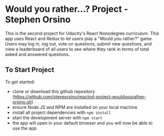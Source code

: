 # Would you rather...? Project - Stephen Orsino

This is the second project for Udacity's React Nonodegree curriculum.  This app uses React and Redux to let users play a "Would you rather?" game. Users may log in, log out, vote on questions, submit new questions, and view a leaderboard of all users to see where they rank in terms of total asked and answered questions.

## To Start Project

To get started:

* clone or download this github repository (https://github.com/steveorsino/reactnd-project-wouldyourather-orsino.git)
* ensure Node.JS and NPM are installed on your local machine
* install all project dependencies with `npm install`
* start the development server with `npm start`
* the app will open in your default browser and you will now be able to use the app
